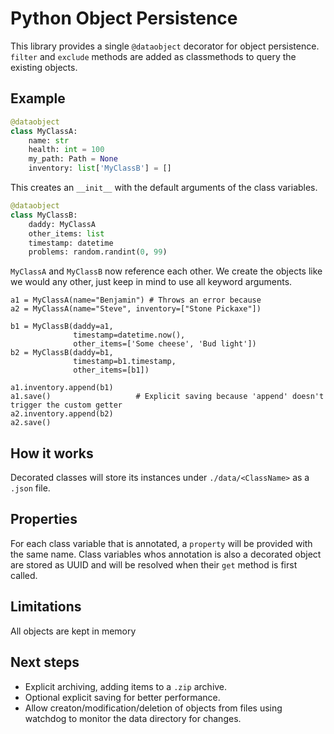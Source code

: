 # Python Object Persistence

This library provides a single `@dataobject` decorator for object persistence. `filter` and `exclude` methods are added as classmethods to query the existing objects.

## Example
```python
@dataobject
class MyClassA:
    name: str
    health: int = 100
    my_path: Path = None
    inventory: list['MyClassB'] = []
```
This creates an `__init__` with the default arguments of the class variables.

```python
@dataobject
class MyClassB:
    daddy: MyClassA
    other_items: list
    timestamp: datetime
    problems: random.randint(0, 99)
```
`MyClassA` and `MyClassB` now reference each other.
We create the objects like we would any other, just keep in mind to use all keyword arguments.

```
a1 = MyClassA(name="Benjamin") # Throws an error because 
a2 = MyClassA(name="Steve", inventory=["Stone Pickaxe"])

b1 = MyClassB(daddy=a1, 
              timestamp=datetime.now(), 
              other_items=['Some cheese', 'Bud light'])
b2 = MyClassB(daddy=b1, 
              timestamp=b1.timestamp, 
              other_items=[b1])

a1.inventory.append(b1)
a1.save()                   # Explicit saving because 'append' doesn't trigger the custom getter
a2.inventory.append(b2)
a2.save()

```


## How it works
Decorated classes will store its instances under `./data/<ClassName>` as a `.json` file.

## Properties
For each class variable that is annotated, a `property` will be provided with the same name. Class variables whos annotation is also a decorated object are stored as UUID and will be resolved when their `get` method is first called.

## Limitations
All objects are kept in memory

## Next steps
- Explicit archiving, adding items to a `.zip` archive.
- Optional explicit saving for better performance.
- Allow creaton/modification/deletion of objects from files using watchdog to monitor the data directory for changes.